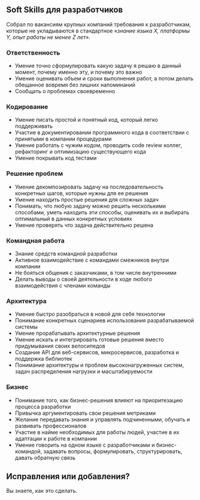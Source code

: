 ## Soft Skills для разработчиков

Собрал по вакансиям крупных компаний требования к разработчикам, которые не укладываются в стандартное «*знание языка X, платформы Y, опыт работы не менее Z лет*».

### Ответственность

- Умение точно сформулировать какую задачу я решаю в данный момент, почему именно эту, и почему это важно
- Умение оценивать объем и сроки выполнения работ, а потом делать обещанное вовремя без лишних напоминаний
- Сообщать о проблемах своевременно

### Кодирование

- Умение писать простой и понятный код, который легко поддерживать
- Участие в документировании программного кода в соответствии с принятыми в компании процедурами
- Умение работать с чужим кодом, проводить code review коллег, рефакторинг и оптимизацию существующего кода
- Умение покрывать код тестами

### Решение проблем

- Умение декомпозировать задачу на последовательность конкретных шагов, которые нужны для ее решения
- Умение находить простые решения для сложных задач
- Понимать, что любую задачу можно решить несколькими способами, уметь находить эти способы, оценивать их и выбирать оптимальный в данных конкретных условиях
- Умение проверять что задача действительно решена

### Командная работа

- Знание средств командной разработки
- Активное взаимодействие с командами смежников внутри компании
- Не бояться общения с заказчиками, в том числе внутренними
- Делать выводы о своей деятельности в ходе любого взаимодействия с членами команды

### Архитектура

- Умение быстро разобраться в новой для себя технологии
- Понимание конкретных сценариев использования разрабатываемой системы
- Умение прорабатывать архитектурные решения
- Умение искать и интегрировать готовые решения вместо придумывания своих велосипедов
- Создание API для веб-сервисов, микросервисов, разработка и поддержка библиотек
- Понимание архитектуры и проблем высоконагруженных систем, задач распределения нагрузки и масштабируемости

### Бизнес

- Понимание того, как бизнес-решения влияют на приоритезацию процесса разработки
- Привычка аргументировать свои решения метриками
- Желание передавать знания и управлять подчиненными, обучать и развивать профессионалов
- Участие в найме необходимых для работы людей, участие в их адаптации к работе в компании
- Умение говорить на одном языке с разработчиками и бизнес-командой, задавать вопросы, формулировать, структурировать, давать обратную связь

## Исправления или добавления?

Вы знаете, как это сделать.

